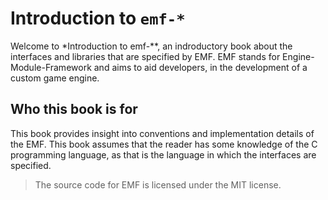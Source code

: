 # Introduction to `emf-*`

Welcome to *Introduction to emf-**, an indroductory book about the interfaces and libraries that are specified by EMF.
EMF stands for Engine-Module-Framework and aims to aid developers, in the development of a custom game engine.

## Who this book is for

This book provides insight into conventions and implementation details of the EMF. This book assumes that the reader has some knowledge of the C programming language, as that is the language in which the interfaces are specified.

> The source code for EMF is licensed under the MIT license.
